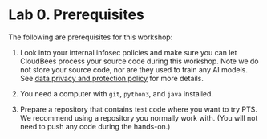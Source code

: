# Lab 0. Prerequisites

The following are prerequisites for this workshop:

1. Look into your internal infosec policies and make sure you can let CloudBees process your source code during this workshop. Note we do not store your source code, nor are they used to train any AI models. See [data privacy and protection policy](https://www.launchableinc.com/docs/resources/policies/data-privacy-and-protection/) for more details.

1. You need a computer with `git`, `python3`, and `java` installed.

1. Prepare a repository that contains test code where you want to try PTS. We recommend using a repository you normally work with. (You will not need to push any code during the hands-on.)
